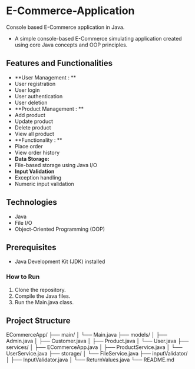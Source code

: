 # E-Commerce-Application
Console based E-Commerce application in Java.

* A simple console-based E-Commerce simulating application created using core Java concepts and OOP principles.

## Features and Functionalities

* **User Management : **
*   User registration
*   User login
*   User authentication
*   User deletion
* **Product Management : **
*   Add product
*   Update product
*   Delete product
*   View all product
* **Functionality : **
*   Place order
*   View order history
* **Data Storage:**
*   File-based storage using Java I/O
* **Input Validation**
*   Exception handling
*   Numeric input validation

## Technologies

* Java
* File I/O
* Object-Oriented Programming (OOP)

## Prerequisites

* Java Development Kit (JDK) installed

### How to Run

1.  Clone the repository.
2.  Compile the Java files.
3.  Run the Main.java class.

## Project Structure
ECommerceApp/
├── main/
│   └── Main.java
├── models/
│   ├── Admin.java
│   ├── Customer.java
│   ├── Product.java
│   └── User.java
├── services/
│   ├── ECommerceApp.java
│   ├── ProductService.java
│   └── UserService.java
├── storage/
│   └── FileService.java
├── inputValidator/
│   ├── InputValidator.java
│   └── ReturnValues.java
└── README.md


